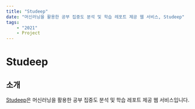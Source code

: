 ```yaml
---
title: "Studeep"
date: "머신러닝을 활용한 공부 집중도 분석 및 학습 레포트 제공 웹 서비스, Studeep"
tags:
    - "2021"
    - Project
---
```


# Studeep



## 소개

[Studeep](https://studeep.com)은 머신러닝을 활용한 공부 집중도 분석 및 학습 레포트 제공 웹 서비스입니다.  